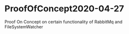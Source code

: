 # ProofOfConcept2020-04-27
Proof On Concept on certain functionality of RabbitMq and FileSystemWatcher
